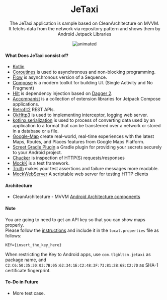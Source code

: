 **<h1 align="center"> JeTaxi </h1>**

<p align="center">The JeTaxi application is sample based on CleanArchitecture on MVVM.</br>
It fetchs data from the network via repository pattern and shows them by Android Jetpack Libraries</p>

<p align="center">
  <img src="https://media.giphy.com/media/grRXsPTjWFpJ6CWOKQ/giphy-downsized.gif" alt="animated" />
</p>

#### What Does JeTaxi consist of?

- [Kotlin](https://kotlinlang.org/) 
- [Coroutines](https://github.com/Kotlin/kotlinx.coroutines) is used to asynchronous and non-blocking programming. 
- [Flow](https://kotlinlang.org/docs/flow.html) is asynchronous version of a Sequence.
- [Compose](https://developer.android.com/jetpack/compose) is a modern toolkit for building UI. (Single Activity and No Fragment)
- [Hilt](https://dagger.dev/hilt/) is dependency injection based on [Dagger 2](https://developer.android.com/training/dependency-injection/dagger-android).
- [Accompanist](https://github.com/google/accompanist) is a collection of extension libraries for Jetpack Compose applications.
- [Retrofit2](https://github.com/square/retrofit) REST APIs.
- [OkHttp3](https://github.com/square/okhttp) is used to implementing interceptor, logging web server.
- [kotlinx.serialization](https://kotlinlang.org/docs/serialization.html) is used to process of converting data used by an application to a format that can be transferred over a network or stored in a database or a file.
- [Google-Map](https://developers.google.com/maps) create real-world, real-time experiences with the latest Maps, Routes, and Places features from Google Maps Platform.
- [Screet Gradle Plugin](https://github.com/google/secrets-gradle-plugin) a Gradle plugin for providing your secrets securely to your Android project.
- [Chucker](https://github.com/ChuckerTeam/chucker) is inspection of HTTP(S) requests/responses
- [MockK](https://github.com/mockk/mockk) is a test framework.
- [Truth](https://github.com/google/truth) makes your test assertions and failure messages more readable.
- [MockWebServer](https://github.com/square/okhttp/tree/master/mockwebserver) A scriptable web server for testing HTTP clients

#### Architecture 

- CleanArchitecture - MVVM
[Android Architecture components](https://developer.android.com/topic/libraries/architecture)

#### Note 

You are going to need to get an API key so that you can show maps properly. </br>
Please follow the [instructions](https://developers.google.com/maps/documentation/android-sdk/get-api-key) and include it in the `local.properties` file as follows:

```
KEY={insert_the_key_here}
```

When restricting the Key to Android apps, use `com.tlgbltcn.jetaxi` as package name, and
`C2:C6:50:35:30:03:7B:05:62:34:1E:C2:48:3F:73:81:2B:68:C2:7D` as SHA-1 certificate fingerprint. 

#### To-Do in Future 

- More test case.
